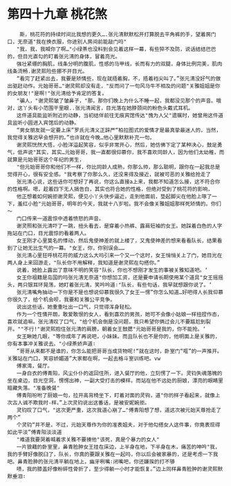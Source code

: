 # 第四十九章 桃花煞
        斯，桃花符的持续时间比我想的更久….张元清默默松开打算脱去平角裤的手，望着房门口，无奈道"我在换衣服，你进别人房间前能敲门吗"
       "我，我，我喊你了啊…"小绿茶也没料到会见着这样一幕，有些猝不及防，说话结结巴巴的，但目光直勾的盯着张元清的身体，冒着亮光。
       强壮紧绷的胸肌，线条分明的腹肌，性感的马甲线，长而有力的双腿，身体比例完美，肌肉线条流畅.谢灵熙险些挪不开目光。
       “看完了赶紧出去，我要是矫情些，现在就捂着胸，不，捂着裆尖叫了。”张元清没好气的做出驱赶动作。元始哥哥…"谢灵熙却没有走，"反而问了一句风马牛不相及的问题"关雅姐姐是你的女朋友!"是啊!"张元清给予肯定的答复。
       "骗人，"谢灵熙皱了皱鼻子，"那，那你们晚上为什么不睡一起，我都没见那个的声音。哦对，这丫头有小范围干里眼..张元清闻言，目光落在她脖颈间的粉色头戴式耳机。
       这件道具能监听附近的动静，当初结伴前往无痕宾馆传达"愧为人父"遗嘱时，她曾用这件道具监听小圆进入宾馆后的动静。
       “男女朋友就一定要上床”罗氏元清义正辞严“柏拉图式的爱情才是最真挚最迷人的，当然，我觉得关雅迟早会想开的。”也许就在今晚…他心里默默补充一句。
       谢灵熙恍然大悟，小脸洋溢起笑容，似乎非常开心，然后，她仿佛下定了某种决心，鼓足勇气，低声说"其实，其实…元始哥哥，我一直都很仰慕你，我不喜欢同龄人，因为他们太幼稚，而就算是元始哥哥这个年纪的男生，
       "但元始哥哥你和他们不一样，你比同龄人成熟，你那么帅，那么聪明，跟你在一起我总是觉得开心，很有安全感。"我考察了你那么久，还没来得及接近，就被可恶的关雅给抢走了
       张元清心说，这些话你可想好了再说，你这么直接a上来，我都不知道怎么接，这不符合你的性格啊。嗯，趁着四下无人搞告白，其实也符合她的性格，但绝对受到了桃花符的影响，
       他正想着如何婉拒谢灵熙，便见小丫头快步逼近，走到他面前，垫起脚尖在他脸上啄了一下，羞红小脸"元始哥哥，明年的今天，我就十八岁啦。我不会像关雅姐姐那样死矫情的。你们～
       门口传来一道震惊中透着愤怒的声音。
       谢灵照和张元清吓了一跳，扭头看去，是穿着小热裤、露肩短袖的女王。她踩着白色的人字拖站在门口，目光震惊的看着两人。
       女王刚才心里莫名的悸动，然后鬼使神差的就上楼了，又鬼使神差的想来看看队长，结果看到了让她无比生气的一幕。"女王，你，你别误会……
       张元清心里狂呼桃花符的威力这么大吗引来一个又一个这时，女王悄悄关上了门，她目光在两人身上来回游走，"队长你不用解释，我知道是谢灵熙在勾搭你。”
       说着，她脸上露出了意味不明的笑容"队长，你也不想刚才发生的事被关雅知道吧。‘
       女王你祖籍是岛国的吗张元清无奈道"你想加工资，还是要申请长期使用某个道具"女王摇摇头，两只银耳环晃荡，她盯着张元清，笑吟吟道∶"队长，有些句话，我早就想跟你说了。‘
       张元清嘴角抽动一下你是不是也想说仰慕我很久了女王一愣”你怎么知道…好吧得人长我仰慕你很久了，给个机会呗，我要和关雅公平竞争。
       说出这些话，她重重吐出一口气，只觉得浑身轻松。
       作为一个性情开朗，敢爱敢恨的女人，看到喜欢的男孩，她可不会像小姑娘一样扭捏作态，喜欢就追嘛。张元清叹了口气，"给个机会倒是没问题，我只希望你俩过会儿不要尴尬到裂开。""不行!"谢灵熙抱住张元清的肩膀，朝着女王鼓腮"元始哥哥是我的，你不能抢。‘
       女王瞅她几眼，"等你成年了再说吧，小妹妹。而且队长也不是你的，他明面上是关雅的，你有本事冲关雅说去。"小绿茶娇声道∶
       ”哥哥从来都不是谁的，你怎么能把哥哥当成货物呢!“就在这时，卧室门“哐”的一声推开。关雅站在门口，笑容娇媚道”大家都在啊，一起去格斗室训练吧。vw
       傅家湾，餐厅。
       一身白衣的傅青阳，风尘仆仆的返回住所，进入餐厅的他，立刻愣了一下。灵钧失魂落魄的坐在桌边，目光空洞，愣愣出神，一副大受打击的模样。而站在他不远处的厨娘，漂亮的眼睛里暗藏失落。"准备晚餐"
       傅青阳吩咐了厨娘一句，拉开高背椅坐下，盯着对面的灵钩，道"你的样子看起来，就像上次古人诚不欺我时-样。”上次灵钧说出这番话，是被安妮婉拒。
       灵钧叹了口气，"这次更严重，这次我道心崩了…"傅青阳想了想，道这次被元始天尊抢走了两个”
       个灵钧“并不是，不过，元始天尊作为你的准表姐夫，对于他勾搭女人这件事，你竟表现得如此平淡”傅青阳淡淡道
       "难道我要哭着喊着求关雅不要揍他"该死，真是个暴力的女人"
       一片狼藉的卧室里，鼻青脸肿女王挂在床边，上半身在地，下半身在木，痛苦的呻吟"我，我的手臂好像脱臼了，队长，你真的要跟关雅在一起吗，你以后会被家暴的，还是考虑一下我吧。鼻青脸肿的张元清平躺在地上，幽牙咧嘴∶闭嘴吧，你还嫌挨的打不够
       啧，我的膝盖好像粉碎性骨折了，至少得躺一小时才能恢复。”边上同样鼻青脸肿的谢灵熙默默垂泪∶